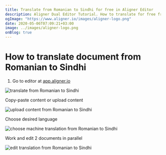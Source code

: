 ```yaml
---
title: Translate from Romanian to Sindhi for free in Aligner Editor
description: Aligner Dual Editor Tutorial. How to translate for free from Romanian to Sindhi. Aligner is multilingual document management platform. 
ogImage: "https://www.aligner.io/images/aligner-logo.png"
date: 2020-05-06T07:09:21+03:00
image: ../images/aligner-logo.png
onBlog: true
---
```


# How to translate document from Romanian to Sindhi

1. Go to editor at [app.aligner.io](https://app.aligner.io "Aligner App web page")

![translate from Romanian to Sindhi](../aligner-blank-editor.png "translate from Romanian to Sindhi")

Copy-paste content or upload content

![upload content from Romanian to Sindhi](../aligner-uploaded-document.png "upload content from Romanian to Sindhi")

Choose desired language

![choose machine translation from Romanian to Sindhi](../aligner-language-dropdown.png "choose machine translation from Romanian to Sindhi")

Work and edit 2 documents in parallel

![edit translation from Romanian to Sindhi](../aligner-double-sitded-editor.png "edit translation from Romanian to Sindhi")

